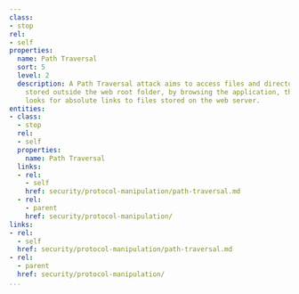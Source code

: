 ```yaml
---
class:
- stop
rel:
- self
properties:
  name: Path Traversal
  sort: 5
  level: 2
  description: A Path Traversal attack aims to access files and directories that are
    stored outside the web root folder, by browsing the application, the attacker
    looks for absolute links to files stored on the web server.
entities:
- class:
  - stop
  rel:
  - self
  properties:
    name: Path Traversal
  links:
  - rel:
    - self
    href: security/protocol-manipulation/path-traversal.md
  - rel:
    - parent
    href: security/protocol-manipulation/
links:
- rel:
  - self
  href: security/protocol-manipulation/path-traversal.md
- rel:
  - parent
  href: security/protocol-manipulation/
...
```

